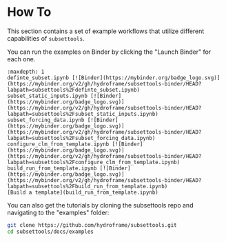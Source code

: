# How To

This section contains a set of example workflows that utilize different capabilities of `subsettools`.

You can run the examples on Binder by clicking the "Launch Binder" for each one. 

```{toctree}
:maxdepth: 1
definte_subset.ipynb [![Binder](https://mybinder.org/badge_logo.svg)](https://mybinder.org/v2/gh/hydroframe/subsettools-binder/HEAD?labpath=subsettools%2Fdefinte_subset.ipynb)
subset_static_inputs.ipynb [![Binder](https://mybinder.org/badge_logo.svg)](https://mybinder.org/v2/gh/hydroframe/subsettools-binder/HEAD?labpath=subsettools%2Fsubset_static_inputs.ipynb)
subset_forcing_data.ipynb [![Binder](https://mybinder.org/badge_logo.svg)](https://mybinder.org/v2/gh/hydroframe/subsettools-binder/HEAD?labpath=subsettools%2Fsubset_forcing_data.ipynb)
configure_clm_from_template.ipynb [![Binder](https://mybinder.org/badge_logo.svg)](https://mybinder.org/v2/gh/hydroframe/subsettools-binder/HEAD?labpath=subsettools%2Fconfigure_clm_from_template.ipynb)
build_run_from_template.ipynb [![Binder](https://mybinder.org/badge_logo.svg)](https://mybinder.org/v2/gh/hydroframe/subsettools-binder/HEAD?labpath=subsettools%2Fbuild_run_from_template.ipynb)
[Build a template](build_run_from_template.ipynb)
```

You can also get the tutorials by cloning the subsettools repo and navigating to the "examples" folder:

```bash
git clone https://github.com/hydroframe/subsettools.git
cd subsettools/docs/examples
```